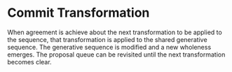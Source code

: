 # Commit Transformation

When agreement is achieve about the next transformation to be applied to the sequence, that transformation is applied to the shared generative sequence. The generative sequence is modified and a new wholeness emerges. The proposal queue can be revisited until the next transformation becomes clear.